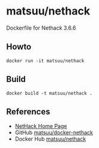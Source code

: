 matsuu/nethack
==============

Dockerfile for Nethack 3.6.6

## Howto

    docker run -it matsuu/nethack

## Build

    docker build -t matsuu/nethack .

## References

- [NetHack Home Page](http://www.nethack.org/)
- GitHub [matsuu/docker-nethack](https://github.com/matsuu/docker-nethack)
- Docker Hub [matsuu/nethack](https://hub.docker.com/r/matsuu/nethack/)
